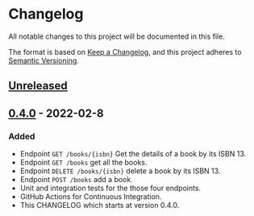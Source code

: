 # Changelog
All notable changes to this project will be documented in this file.

The format is based on [Keep a Changelog](https://keepachangelog.com/en/1.0.0/),
and this project adheres to [Semantic Versioning](https://semver.org/spec/v2.0.0.html).

## [Unreleased]


## [0.4.0] - 2022-02-8
### Added
- Endpoint `GET /books/{isbn}` Get the details of a book by its ISBN 13.
- Endpoint `GET /books` get all the books.
- Endpoint `DELETE /books/{isbn}` delete a book by its ISBN 13.
- Endpoint `POST /books` add a book.
- Unit and integration tests for the those four endpoints.
- GitHub Actions for Continuous Integration.
- This CHANGELOG which starts at version 0.4.0.

[Unreleased]: https://github.com/NightTheo/shelf/compare/v0.4.0...HEAD
[0.4.0]: https://github.com/NightTheo/shelf/releases/tag/v0.4.0